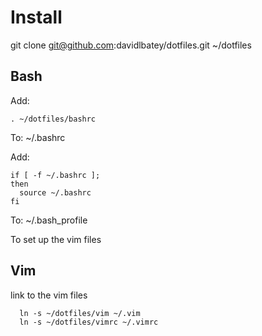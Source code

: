 # Install

git clone git@github.com:davidlbatey/dotfiles.git ~/dotfiles

## Bash

Add:
```
. ~/dotfiles/bashrc
```
To:
~/.bashrc

Add:
```
if [ -f ~/.bashrc ];
then
  source ~/.bashrc
fi
```
To:
~/.bash_profile

To set up the vim files

## Vim

link to the vim files
```
  ln -s ~/dotfiles/vim ~/.vim
  ln -s ~/dotfiles/vimrc ~/.vimrc
```
